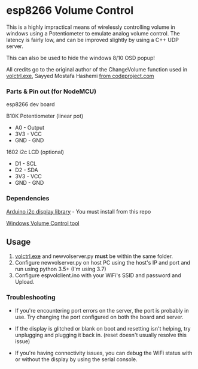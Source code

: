 
# esp8266 Volume Control

This is a highly impractical means of wirelessly controlling volume in windows using a Potentiometer to emulate analog volume control. The latency is fairly low, and can be improved slightly by using a C++ UDP server.

This can also be used to hide the windows 8/10 OSD popup!

All credits go to the original author of the ChangeVolume function used in [volctrl.exe](https://github.com/rahmedd/Windows-Volume-Control/releases), Sayyed Mostafa Hashemi [from codeproject.com](https://www.codeproject.com/Tips/233484/Change-Master-Volume-in-Visual-Cplusplus)

### Parts & Pin out (for NodeMCU)
esp8266 dev board

B10K Potentiometer (linear pot)
- A0 - Output
- 3V3 - VCC
- GND - GND

1602 i2c LCD (optional)
- D1 - SCL
- D2 - SDA
- 3V3 - VCC
- GND - GND
	



### Dependencies
[Arduino i2c display library](https://github.com/fdebrabander/Arduino-LiquidCrystal-I2C-library) - You must install from this repo

[Windows Volume Control tool](https://github.com/rahmedd/Windows-Volume-Control/releases)

## Usage
1. [volctrl.exe](https://github.com/rahmedd/Windows-Volume-Control/releases) and newvolserver.py **must** be within the same folder.
2. Configure newvolserver.py on host PC using the host's IP and port and run using python 3.5+ (I'm using 3.7)
3. Configure espvolclient.ino with your WiFi's SSID and password and Upload.

### Troubleshooting
 - If you're encountering port errors on the server, the port is probably in use. Try changing the port configured on both the board and server.

- If the display is glitched or blank on boot and resetting isn't helping, try unplugging and plugging it back in. (reset doesn't usually resolve this issue)

- If you're having connectivity issues, you can debug the WiFi status with or without the display by using the serial console.
